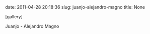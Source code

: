 date: 2011-04-28 20:18:36
slug: juanjo-alejandro-magno
title: None

[gallery]

Juanjo - Alejandro Magno

